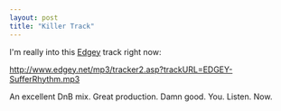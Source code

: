 ```yaml
---
layout: post
title: "Killer Track"
---
```


<p>I'm really into this <a href="http://www.edgey.net/" target="_blank">Edgey</a> track right now:</p>
<p><a href="http://www.edgey.net/mp3/tracker2.asp?trackURL=EDGEY-SufferRhythm.mp3" target="_blank">http://www.edgey.net/mp3/tracker2.asp?trackURL=EDGEY-SufferRhythm.mp3</a></p>
<p>An excellent DnB mix.  Great production.  Damn good.  You.  Listen.  Now.</p>
 
